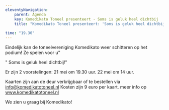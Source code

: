 ```yaml
---
eleventyNavigation:
    parent: Agenda
    key: Komedikato Toneel presenteert - Soms is geluk heel dichtbij
    title: "Komedikato Toneel presenteert: 'Soms is geluk heel dichtbij'"
        
time: "19.30"
---
```

 Eindelijk kan de toneelvereniging Komedikato weer schitteren op het podium!
 Ze spelen voor u"
 
 " Soms is geluk heel dichtbij!"
 
 Er zijn 2 voorstelingen:
 21 mei om 19.30 uur.
 22 mei om 14 uur.

Kaarten zijn aan de deur verkrijgbaar of te bestellen via info@komedikatotoneel.nl 
Kosten zijn 9 euro per kaart.
meer info op www.komedikatotoneel.nl 

We zien u graag bij Komedikato!
